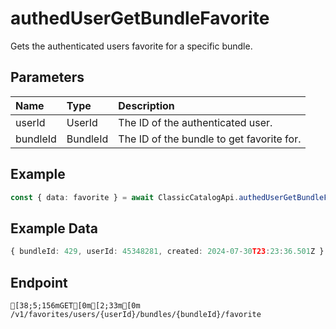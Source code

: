 
# authedUserGetBundleFavorite
Gets the authenticated users favorite for a specific bundle.


## Parameters
| Name     | Type     | Description                               |
| :------- | :------- | :---------------------------------------- |
| userId   | UserId   | The ID of the authenticated user.         |
| bundleId | BundleId | The ID of the bundle to get favorite for. |



## Example
```ts copy showLineNumbers
const { data: favorite } = await ClassicCatalogApi.authedUserGetBundleFavorite({ userId: 45348281, bundleId: 429 }); 
```


## Example Data
```ts copy showLineNumbers
{ bundleId: 429, userId: 45348281, created: 2024-07-30T23:23:36.501Z } 
```


## Endpoint
```ansi
[38;5;156mGET[0m[2;33m[0m /v1/favorites/users/{userId}/bundles/{bundleId}/favorite
```
  